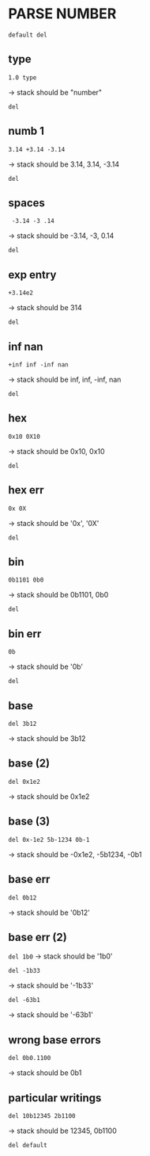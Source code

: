 # PARSE NUMBER

`default del`

## type

`1.0 type`

-> stack should be "number"

`del`

## numb 1

`3.14 +3.14 -3.14`

-> stack should be 3.14, 3.14, -3.14

`del`

## spaces

` -3.14 -3 .14`

-> stack should be -3.14, -3, 0.14

`del`

## exp entry

`+3.14e2`

-> stack should be 314

`del`

## inf nan

`+inf inf -inf nan`

-> stack should be inf, inf, -inf, nan

`del`

## hex

`0x10 0X10`

-> stack should be 0x10, 0x10

`del`

## hex err

`0x 0X`

-> stack should be '0x', '0X'

`del`

## bin

`0b1101 0b0`

-> stack should be 0b1101, 0b0

`del`

## bin err

`0b`

-> stack should be '0b'

`del`

## base

`del 3b12`

-> stack should be 3b12

## base (2)
`del 0x1e2`

-> stack should be 0x1e2

## base (3)

`del 0x-1e2 5b-1234 0b-1`

-> stack should be -0x1e2, -5b1234, -0b1

## base err

`del 0b12`

-> stack should be '0b12'

## base err (2)

`del 1b0`
-> stack should be '1b0'

`del -1b33`

-> stack should be '-1b33'

`del -63b1`

-> stack should be '-63b1'

## wrong base errors

`del 0b0.1100`

-> stack should be 0b1

## particular writings

`del 10b12345 2b1100`

-> stack should be 12345, 0b1100

`del default`
